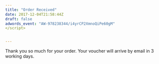 ```yaml
---
title: "Order Received"
date: 2017-12-04T21:58:44Z
draft: false
adwords_event: "AW-978238344/i4yrCP2XmnoQiPe60gM"
</script>


---
```


Thank you so much for your order.  Your voucher will arrive by email in 3 working days.

